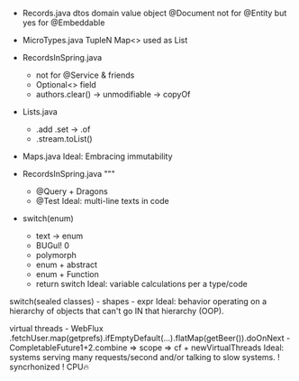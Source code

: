 

- Records.java
    dtos
    domain value object
    @Document
    not for @Entity but yes for @Embeddable
- MicroTypes.java
    TupleN
    Map<> used as List<Tuple2>
- RecordsInSpring.java
    - not for @Service & friends 
    - Optional<> field
    - authors.clear() -> unmodifiable -> copyOf
- Lists.java 
    - .add .set -> .of
    - .stream.toList()
- Maps.java
    Ideal: Embracing immutability

- RecordsInSpring.java """ 
    - @Query + Dragons
    - @Test
    Ideal: multi-line texts in code

- switch(enum)
    - text -> enum
    - BUGul! 0
    - polymorph
    - enum + abstract
    - enum + Function
    - return switch
    Ideal: variable calculations per a type/code

switch(sealed classes)
    - shapes
    - expr
    Ideal: behavior operating on a hierarchy of objects that can't go IN that hierarchy (OOP).

virtual threads
    - WebFlux .fetchUser.map(getprefs).ifEmptyDefault(...).flatMap(getBeer()).doOnNext
    - CompletableFuture1+2.combine => scope => cf + newVirtualThreads
    Ideal: systems serving many requests/second and/or talking to slow systems.
    ! syncrhonized
    ! CPU🔥
